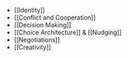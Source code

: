 
- [[Identity]]
- [[Conflict and Cooperation]]
- [[Decision Making]]
- [[Choice Architecture]] & [[Nudging]]
- [[Negotiations]]
- [[Creativity]]